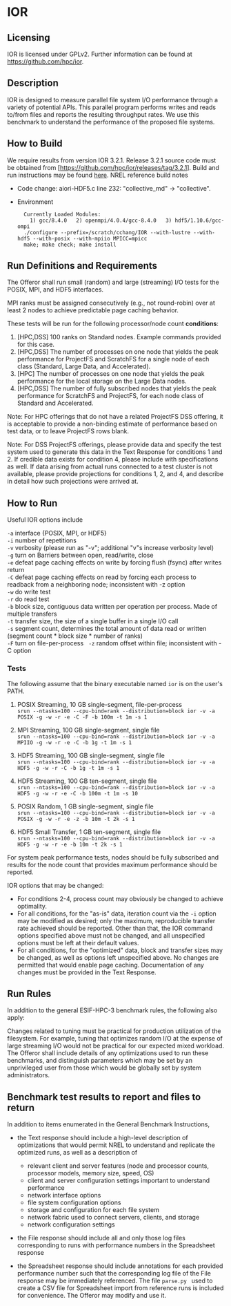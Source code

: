 IOR
===

## Licensing
IOR is licensed under GPLv2. Further information can be found at https://github.com/hpc/ior.

## Description
IOR is designed to measure parallel file system I/O performance through a variety of potential APIs. This parallel program performs writes and reads to/from files and reports the resulting throughput rates. We use this benchmark to understand the performance of the proposed file systems. 

## How to Build
We require results from version IOR 3.2.1.
Release 3.2.1 source code must be obtained from [https://github.com/hpc/ior/releases/tag/3.2.1].
Build and run instructions may be found [here](https://buildmedia.readthedocs.org/media/pdf/ior/latest/ior.pdf). 
NREL reference build notes  
* Code change: aiori-HDF5.c line 232: "collective_md" -> "collective".
* Environment

        Currently Loaded Modules:
          1) gcc/8.4.0   2) openmpi/4.0.4/gcc-8.4.0   3) hdf5/1.10.6/gcc-ompi
        ./configure --prefix=/scratch/cchang/IOR --with-lustre --with-hdf5 --with-posix --with-mpiio MPICC=mpicc
        make; make check; make install

## Run Definitions and Requirements

The Offeror shall run small (random) and large (streaming) I/O tests for the POSIX, MPI, and HDF5 interfaces.

MPI ranks must be assigned consecutively (e.g., not round-robin) over at least 2 nodes to achieve predictable page caching behavior.

These tests will be run for the following processor/node count **conditions**:

1. [HPC,DSS] 100 ranks on Standard nodes. Example commands provided for this case.
2. [HPC,DSS] The number of processes on one node that yields the peak performance for ProjectFS and ScratchFS for a single node of each class (Standard, Large Data, and Accelerated).
3. [HPC] The number of processes on one node that yields the peak performance for the local storage on the Large Data nodes. 
4. [HPC,DSS] The number of fully subscribed nodes that yields the peak performance for ScratchFS and ProjectFS, for each node class of Standard and Accelerated. 

Note: For HPC offerings that do not have a related ProjectFS DSS offering, it is acceptable to provide a non-binding estimate of performance based on test data, or to leave ProjectFS rows blank.

Note: For DSS ProjectFS offerings, please provide data and specify the test system used to generate this data in the Text Response for conditions 1 and 2. If credible data exists for condition 4, please include with specifications as well. If data arising from actual runs connected to a test cluster is not available, please provide projections for conditions 1, 2, and 4, and describe in detail how such projections were arrived at.

## How to Run

Useful IOR options include 

`-a` interface {POSIX, MPI, or HDF5}  
`-i` number of repetitions  
`-v` verbosity (please run as "-v"; additional "v"s increase verbosity level)  
`-g` turn on Barriers between open, read/write, close  
`-e` defeat page caching effects on write by forcing flush (fsync) after writes return  
`-C` defeat page caching effects on read by forcing each process to readback from a neighboring node; inconsistent with -z option  
`-w` do write test  
`-r` do read test  
`-b` block size, contiguous data written per operation per process. Made of multiple transfers  
`-t` transfer size, the size of a single buffer in a single I/O call  
`-s` segment count, determines the total amount of data read or written (segment count * block size * number of ranks)  
`-F` turn on file-per-process   
`-z` random offset within file; inconsistent with -C option

### Tests

The following assume that the binary executable named `ior` is on the user's PATH.

1. POSIX Streaming, 10 GB single-segment, file-per-process  
`srun --ntasks=100 --cpu-bind=rank --distribution=block ior -v -a POSIX -g -w -r -e -C -F -b 100m -t 1m -s 1`

2. MPI Streaming, 100 GB single-segment, single file  
`srun --ntasks=100 --cpu-bind=rank --distribution=block ior -v -a MPIIO -g -w -r -e -C -b 1g -t 1m -s 1`

3. HDF5 Streaming, 100 GB single-segment, single file  
`srun --ntasks=100 --cpu-bind=rank --distribution=block ior -v -a HDF5 -g -w -r -C -b 1g -t 1m -s 1`

4. HDF5 Streaming, 100 GB ten-segment, single file  
`srun --ntasks=100 --cpu-bind=rank --distribution=block ior -v -a HDF5 -g -w -r -e -C -b 100m -t 1m -s 10`

5. POSIX Random, 1 GB single-segment, single file  
`srun --ntasks=100 --cpu-bind=rank --distribution=block ior -v -a POSIX -g -w -r -e -z -b 10m -t 2k -s 1`

6. HDF5 Small Transfer, 1 GB ten-segment, single file  
`srun --ntasks=100 --cpu-bind=rank --distribution=block ior -v -a HDF5 -g -w -r -e -b 10m -t 2k -s 1`

For system peak performance tests, nodes should be fully subscribed and results for the node count that provides maximum performance should be reported. 

IOR options that may be changed:
* For conditions 2-4, process count may obviously be changed to achieve optimality.
* For all conditions, for the "as-is" data, iteration count via the `-i` option may be modified as desired; only the maximum, reproducible transfer rate achieved should be reported. Other than that, the IOR command options specified above must not be changed, and all unspecified options must be left at their default values.
* For all conditions, for the "optimized" data, block and transfer sizes may be changed, as well as options left unspecified above. No changes are permitted that would enable page caching. Documentation of any changes must be provided in the Text Response.
 
## Run Rules
In addition to the general ESIF-HPC-3 benchmark rules, the following also apply:

Changes related to tuning must be practical for production utilization of the filesystem. For example, tuning that optimizes random I/O at the expense of large streaming I/O would not be practical for our expected mixed workload. The Offeror shall include details of any optimizations used to run these benchmarks, and distinguish parameters which may be set by an unprivileged user from those which would be globally set by system administrators. 

## Benchmark test results to report and files to return
In addition to items enumerated in the General Benchmark Instructions,

* the Text response should include a high-level description of optimizations that would permit NREL to understand and replicate the optimized runs, as well as a description of 
    * relevant client and server features (node and processor counts, processor models, memory size, speed, OS)
    * client and server configuration settings important to understand performance
    * network interface options
    * file system configuration options
    * storage and configuration for each file system
    * network fabric used to connect servers, clients, and storage
    * network configuration settings
 
* the File response should include all and only those log files corresponding to runs with performance numbers in the Spreadsheet response
* the Spreadsheet response should include annotations for each provided performance number such that the corresponding log file of the File response may be immediately referenced. The file `parse.py ` used to create a CSV file for Spreadsheet import from reference runs is included for convenience. The Offeror may modify and use it.

